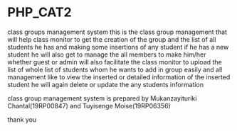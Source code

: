 # PHP_CAT2
class groups  management system
this is the class group management that will help class monitor to get the creation of the group 
and the list of all students he has and making some insertions of any student if he has a new student
he will also get to manage the all members to make him/her whether guest or admin
will also facilitate the class monitor to upload the list of whole list of students
whom he wants to add in group easily
and all management like to view the inserted or detailed information of the inserted student
he will again delete or update the any students information 

class group management system is prepared by Mukanzayituriki Chantal(19RP00847) and Tuyisenge Moise(19RP06356)





thank you 
